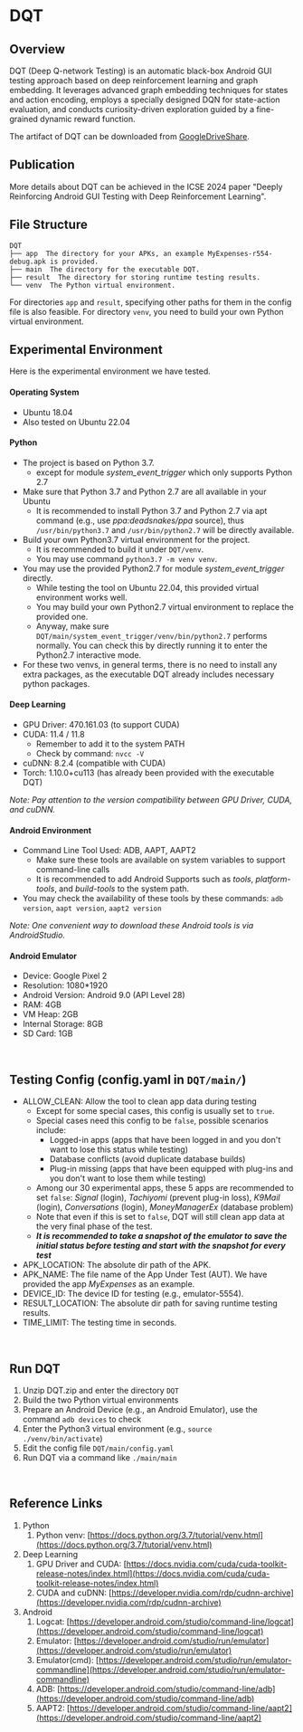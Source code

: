 # DQT
## Overview
DQT (Deep Q-network Testing) is an automatic black-box Android GUI testing approach based on deep reinforcement learning and graph embedding. It leverages advanced graph embedding techniques for states and action encoding, employs a specially designed DQN for state-action evaluation, and conducts curiosity-driven exploration guided by a fine-grained dynamic reward function.

The artifact of DQT can be downloaded from [GoogleDriveShare](https://drive.google.com/drive/folders/1w0XQv8FooDnUDkMUCSKXn_ZtYnE8hy1v?usp=sharing).
<br/>

## Publication
More details about DQT can be achieved in the ICSE 2024 paper "Deeply Reinforcing Android GUI Testing with Deep Reinforcement Learning".
<br/>

## File Structure
```
DQT
├── app  The directory for your APKs, an example MyExpenses-r554-debug.apk is provided.
├── main  The directory for the executable DQT.
├── result  The directory for storing runtime testing results.
└── venv  The Python virtual environment.
```

For directories `app` and `result`, specifying other paths for them in the config file is also feasible.
For directory `venv`, you need to build your own Python virtual environment.
<br/>

## Experimental Environment
Here is the experimental environment we have tested.
#### Operating System

- Ubuntu 18.04
- Also tested on Ubuntu 22.04
#### Python

- The project is based on Python 3.7.
   - except for module _system_event_trigger_ which only supports Python 2.7
- Make sure that Python 3.7 and Python 2.7 are all available in your Ubuntu
   - It is recommended to install Python 3.7 and Python 2.7 via apt command (e.g., use _ppa:deadsnakes/ppa_ source), thus `/usr/bin/python3.7` and `/usr/bin/python2.7` will be directly available.
- Build your own Python3.7 virtual environment for the project.
   - It is recommended to build it under `DQT/venv`.
   - You may use command `python3.7 -m venv venv`.
- You may use the provided Python2.7 for module _system_event_trigger_ directly.
   - While testing the tool on Ubuntu 22.04, this provided virtual environment works well.
   - You may build your own Python2.7 virtual environment to replace the provided one.
   - Anyway, make sure `DQT/main/system_event_trigger/venv/bin/python2.7` performs normally. You can check this by directly running it to enter the Python2.7 interactive mode.
- For these two venvs, in general terms, there is no need to install any extra packages, as the executable DQT already includes necessary python packages.
#### Deep Learning

- GPU Driver: 470.161.03 (to support CUDA)
- CUDA: 11.4 / 11.8
   - Remember to add it to the system PATH
   - Check by command: `nvcc -V`
- cuDNN: 8.2.4 (compatible with CUDA)
- Torch: 1.10.0+cu113 (has already been provided with the executable DQT)

_Note: Pay attention to the version compatibility between GPU Driver, CUDA, and cuDNN._
#### Android Environment

- Command Line Tool Used: ADB, AAPT, AAPT2
   - Make sure these tools are available on system variables to support command-line calls
   - It is recommended to add Android Supports such as _tools_, _platform-tools_, and _build-tools_ to the system path.
- You may check the availability of these tools by these commands: `adb version`, `aapt version`, `aapt2 version`

_Note: One convenient way to download these Android tools is via AndroidStudio._
#### Android Emulator

- Device: Google Pixel 2
- Resolution: 1080*1920
- Android Version: Android 9.0 (API Level 28)
- RAM: 4GB
- VM Heap: 2GB
- Internal Storage: 8GB
- SD Card: 1GB

<br/>

## Testing Config (config.yaml in `DQT/main/`)

- ALLOW_CLEAN: Allow the tool to clean app data during testing
   - Except for some special cases, this config is usually set to `true`.
   - Special cases need this config to be `false`, possible scenarios include: 
      - Logged-in apps (apps that have been logged in and you don't want to lose this status while testing)
      - Database conflicts (avoid duplicate database builds)
      - Plug-in missing (apps that have been equipped with plug-ins and you don't want to lose them while testing)
   - Among our 30 experimental apps, these 5 apps are recommended to set `false`: _Signal_ (login), _Tachiyomi_ (prevent plug-in loss), _K9Mail_ (login), _Conversations_ (login), _MoneyManagerEx_ (database problem)
   - Note that even if this is set to `false`, DQT will still clean app data at the very final phase of the test.
   - _**It is recommended to take a snapshot of the emulator to save the initial status before testing and start with the snapshot for every test**_
- APK_LOCATION: The absolute dir path of the APK.
- APK_NAME: The file name of the App Under Test (AUT). We have provided the app _MyExpenses_ as an example.
- DEVICE_ID: The device ID for testing (e.g., emulator-5554).
- RESULT_LOCATION: The absolute dir path for saving runtime testing results.
- TIME_LIMIT: The testing time in seconds.

<br/>

## Run DQT

1. Unzip DQT.zip and enter the directory `DQT`
2. Build the two Python virtual environments
3. Prepare an Android Device (e.g., an Android Emulator), use the command `adb devices` to check
4. Enter the Python3 virtual environment (e.g., `source ./venv/bin/activate`)
5. Edit the config file `DQT/main/config.yaml`
6. Run DQT via a command like `./main/main`

<br/>

## Reference Links

1. Python
   1. Python venv: [https://docs.python.org/3.7/tutorial/venv.html](https://docs.python.org/3.7/tutorial/venv.html)
2. Deep Learning
   1. GPU Driver and CUDA: [https://docs.nvidia.com/cuda/cuda-toolkit-release-notes/index.html](https://docs.nvidia.com/cuda/cuda-toolkit-release-notes/index.html)
   2. CUDA and cuDNN: [https://developer.nvidia.com/rdp/cudnn-archive](https://developer.nvidia.com/rdp/cudnn-archive)
3. Android
   1. Logcat: [https://developer.android.com/studio/command-line/logcat](https://developer.android.com/studio/command-line/logcat)
   2. Emulator: [https://developer.android.com/studio/run/emulator](https://developer.android.com/studio/run/emulator)
   3. Emulator(cmd): [https://developer.android.com/studio/run/emulator-commandline](https://developer.android.com/studio/run/emulator-commandline)
   4. ADB: [https://developer.android.com/studio/command-line/adb](https://developer.android.com/studio/command-line/adb)
   5. AAPT2: [https://developer.android.com/studio/command-line/aapt2](https://developer.android.com/studio/command-line/aapt2)

